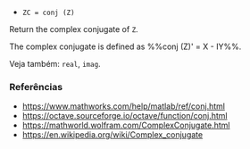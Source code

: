 * `ZC = conj (Z)`

Return the complex conjugate of `Z`.

The complex conjugate is defined as %%conj (Z)' = X - IY%%.

Veja também: `real`, `imag`.

### Referências

* https://www.mathworks.com/help/matlab/ref/conj.html
* https://octave.sourceforge.io/octave/function/conj.html
* https://mathworld.wolfram.com/ComplexConjugate.html
* https://en.wikipedia.org/wiki/Complex_conjugate
